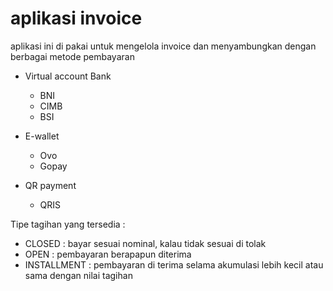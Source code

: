 # aplikasi invoice #

aplikasi ini di pakai untuk mengelola invoice dan menyambungkan dengan berbagai metode pembayaran

* Virtual account Bank
    * BNI
    * CIMB
    * BSI

* E-wallet
    * Ovo
    * Gopay

* QR payment
    * QRIS

Tipe tagihan yang tersedia : 

* CLOSED : bayar sesuai nominal, kalau tidak sesuai di tolak
* OPEN : pembayaran berapapun diterima
* INSTALLMENT : pembayaran di terima selama akumulasi lebih kecil atau sama dengan nilai tagihan